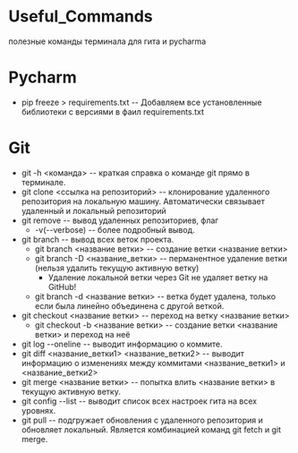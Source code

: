 # Useful_Commands
полезные команды терминала для гита и  pycharma

# Pycharm

- pip freeze > requirements.txt -- Добавляем все установленные библиотеки с версиями в фаил requirements.txt 

# Git

- git -h <команда> -- краткая справка о команде git прямо в терминале.
- git clone <ссылка на  репозиторий> -- клонирование удаленного репозитория на локальную машину. Автоматически связывает удаленный и локальный репозиторий
- git remove -- вывод удаленных репозиториев, флаг
    * -v(--verbose) -- более подробный вывод.
- git branch -- вывод всех веток проекта.
    * git branch <название ветки> -- создание ветки <название ветки>
    * git branch -D <название_ветки> -- перманентное удаление ветки (нельзя удалить текущую активную ветку)
        * Удаление локальной ветки через Git не удаляет ветку на GitHub!
    * git branch -d <название ветки> -- ветка будет удалена, только если была линейно объединена с другой веткой.
- git checkout <название ветки> -- переход на ветку <название ветки>
    * git checkout -b <название ветки> -- создание ветки <название ветки> и переход на неё
- git log --oneline -- выводит информацию о коммите.
- git diff <название_ветки1> <название_ветки2> -- выводит информацию о изменениях между коммитами <название_ветки1> и <название_ветки2>
- git merge <название ветки> -- попытка влить <название ветки> в текущую активную ветку.
- git config --list  -- выводит список всех настроек гита на всех уровнях.
- git pull -- подгружает обновления с удаленного репозитория и обновляет локальный. Является комбинацией команд git fetch и git merge. 
